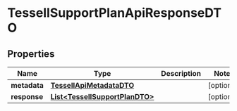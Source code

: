 

# TessellSupportPlanApiResponseDTO


## Properties

Name | Type | Description | Notes
------------ | ------------- | ------------- | -------------
**metadata** | [**TessellApiMetadataDTO**](TessellApiMetadataDTO.md) |  |  [optional]
**response** | [**List&lt;TessellSupportPlanDTO&gt;**](TessellSupportPlanDTO.md) |  |  [optional]



